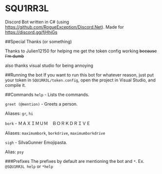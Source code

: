 # SQU1RR3L
Discord Bot written in C# (using https://github.com/RogueException/Discord.Net). Made for https://discord.gg/fjHhjGs

##Special Thanks (or something)

Thanks to Julien12150 for helping me get the token config working ~~because I'm dumb~~

also thanks visual studio for being annoying

##Running the bot
If you want to run this bot for whatever reason, just put your token in `SQU1RR3L/token.config`, open the project in Visual Studio, and compile it.

##Commands
`help` - Lists the commands.


`greet (@mention)` - Greets a person.

Aliases: `gr`, `hi`


`bork` - ＭＡＸＩＭＵＭ　ＢＯＲＫＤＲＩＶＥ

Aliases: `maximumbork`, `borkdrive`, `maximumborkdrive`


`sigh` - SiIvaGunner Emojipasta.

Alias: `psy`


###Prefixes
The prefixes by default are mentioning the bot and `*`. Ex. `@SQU1RR3L help` or `*help`
